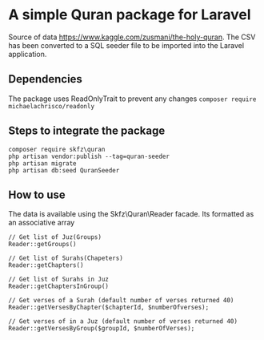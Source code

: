 # A simple Quran package for Laravel
Source of data https://www.kaggle.com/zusmani/the-holy-quran. The CSV has been converted to a SQL seeder file to be imported into the Laravel application.

## Dependencies
The package uses ReadOnlyTrait to prevent any changes
`composer require michaelachrisco/readonly`

## Steps to integrate the package
```
composer require skfz\quran
php artisan vendor:publish --tag=quran-seeder
php artisan migrate
php artisan db:seed QuranSeeder
```
## How to use
The data is available using the Skfz\Quran\Reader facade. Its formatted as an associative array
```
// Get list of Juz(Groups)
Reader::getGroups()

// Get list of Surahs(Chapeters)
Reader::getChapters()

// Get list of Surahs in Juz
Reader::getChaptersInGroup()

// Get verses of a Surah (default number of verses returned 40)
Reader::getVersesByChapter($chapterId, $numberOfverses);

// Get verses of in a Juz (default number of verses returned 40)
Reader::getVersesByGroup($groupId, $numberOfVerses);
```

